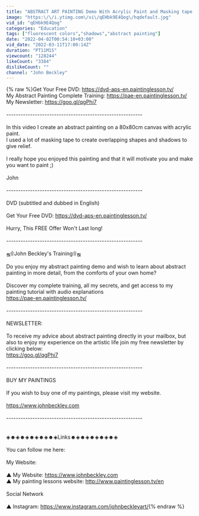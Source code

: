 ```yaml
---
title: "ABSTRACT ART PAINTING Demo With Acrylic Paint and Masking tape | Deltax"
image: "https:\/\/i.ytimg.com\/vi\/qEHbk9E4Qog\/hqdefault.jpg"
vid_id: "qEHbk9E4Qog"
categories: "Education"
tags: ["fluorescent colors","shadows","abstract painting"]
date: "2022-04-02T00:54:10+03:00"
vid_date: "2022-03-11T17:00:14Z"
duration: "PT11M1S"
viewcount: "128244"
likeCount: "3384"
dislikeCount: ""
channel: "John Beckley"
---
```

{% raw %}Get Your Free DVD: <a rel="nofollow" target="blank" href="https://dvd-aps-en.paintinglesson.tv/">https://dvd-aps-en.paintinglesson.tv/</a><br />My Abstract Painting Complete Training: <a rel="nofollow" target="blank" href="https://pae-en.paintinglesson.tv/">https://pae-en.paintinglesson.tv/</a><br />My Newsletter: <a rel="nofollow" target="blank" href="https://goo.gl/qgPhi7">https://goo.gl/qgPhi7</a><br /><br />---------------------------------------------------------<br /><br />In this video I create an abstract painting on a 80x80cm canvas with acrylic paint.<br />I used a lot of masking tape to create overlapping shapes and shadows to give relief.<br /><br />I really hope you enjoyed this painting and that it will motivate you and make you want to paint ;)<br /><br />John<br /><br />---------------------------------------------------------<br /><br />DVD (subtitled and dubbed in English)<br /><br />Get Your Free DVD: <a rel="nofollow" target="blank" href="https://dvd-aps-en.paintinglesson.tv/">https://dvd-aps-en.paintinglesson.tv/</a><br /><br />Hurry, This FREE Offer Won't Last long!<br /><br />---------------------------------------------------------<br /><br />ஜ۩John Beckley's Training۩ஜ<br /><br />Do you enjoy my abstract painting demo and wish to learn about abstract painting in more detail, from the comforts of your own home?<br /><br />Discover my complete training, all my secrets, and get access to my painting tutorial with audio explanations <br /><a rel="nofollow" target="blank" href="https://pae-en.paintinglesson.tv/">https://pae-en.paintinglesson.tv/</a><br /><br />---------------------------------------------------------<br /><br />NEWSLETTER: <br /><br />To receive my advice about abstract painting directly in your mailbox, but also to enjoy my experience on the artistic life join my free newsletter by clicking below:<br /><a rel="nofollow" target="blank" href="https://goo.gl/qgPhi7">https://goo.gl/qgPhi7</a><br /><br />---------------------------------------------------------<br /><br />BUY MY PAINTINGS<br /><br />If you wish to buy one of my paintings, please visit my website.<br /><br /><a rel="nofollow" target="blank" href="https://www.johnbeckley.com">https://www.johnbeckley.com</a><br /><br />---------------------------------------------------------<br /><br /><br />◈☻◈☻◈☻◈☻◈☻◈Links☻◈☻◈☻◈☻◈☻◈<br /><br />You can follow me here:<br /><br />My Website:<br /><br />▲ My Website: <a rel="nofollow" target="blank" href="https://www.johnbeckley.com">https://www.johnbeckley.com</a><br />▲ My painting lessons website: <a rel="nofollow" target="blank" href="http://www.paintinglesson.tv/en">http://www.paintinglesson.tv/en</a><br /><br />Social Network<br /><br />▲ Instagram: <a rel="nofollow" target="blank" href="https://www.instagram.com/johnbeckleyart/">https://www.instagram.com/johnbeckleyart/</a>{% endraw %}
